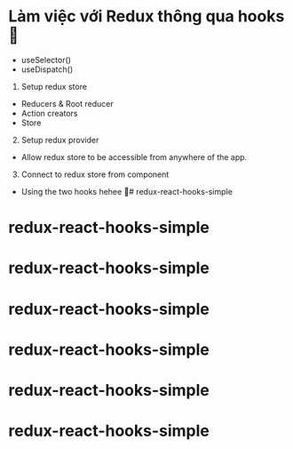 # Làm việc với Redux thông qua hooks 🎉

- useSelector()
- useDispatch() 


1. Setup redux store

- Reducers & Root reducer 
- Action creators
- Store

2. Setup redux provider

- Allow redux store to be accessible from anywhere of the app.


3. Connect to redux store from component

- Using the two hooks hehee 🎉# redux-react-hooks-simple
# redux-react-hooks-simple
# redux-react-hooks-simple
# redux-react-hooks-simple
# redux-react-hooks-simple
# redux-react-hooks-simple
# redux-react-hooks-simple
